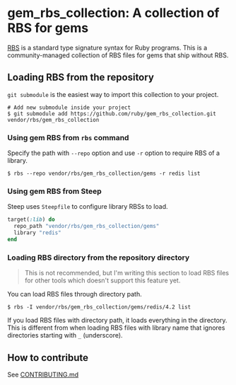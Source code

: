 # gem_rbs_collection: A collection of RBS for gems

[RBS](https://github.com/ruby/rbs) is a standard type signature syntax for Ruby programs.
This is a community-managed collection of RBS files for gems that ship without RBS.

## Loading RBS from the repository

`git submodule` is the easiest way to import this collection to your project.

```
# Add new submodule inside your project
$ git submodule add https://github.com/ruby/gem_rbs_collection.git vendor/rbs/gem_rbs_collection
```

### Using gem RBS from `rbs` command

Specify the path with `--repo` option and use `-r` option to require RBS of a library.

```
$ rbs --repo vendor/rbs/gem_rbs_collection/gems -r redis list
```

### Using gem RBS from Steep

Steep uses `Steepfile` to configure library RBSs to load.

```rb
target(:lib) do
  repo_path "vendor/rbs/gem_rbs_collection/gems"
  library "redis"
end
```

### Loading RBS directory from the repository directory

> This is not recommended, but I'm writing this section to load RBS files for other tools which doesn't support this feature yet.

You can load RBS files through directory path.

```
$ rbs -I vendor/rbs/gem_rbs_collection/gems/redis/4.2 list
```

If you load RBS files with directory path, it loads everything in the directory.
This is different from when loading RBS files with library name that ignores directories starting with `_` (underscore).

## How to contribute

See [CONTRIBUTING.md](docs/CONTRIBUTING.md)
